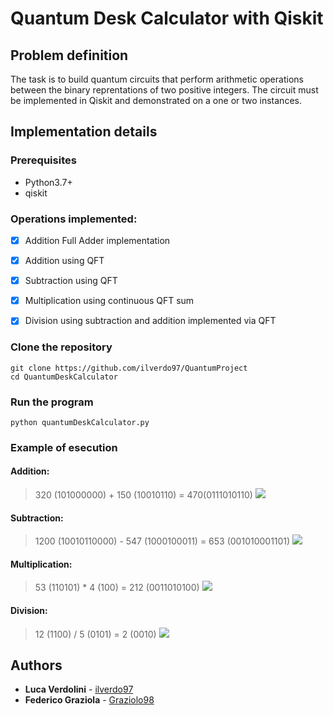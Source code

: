 # Quantum Desk Calculator with Qiskit
##
## Problem definition
The task is to build quantum circuits that perform arithmetic operations between the binary reprentations of two positive integers.
The circuit must be implemented in Qiskit and demonstrated on a one or two instances.


## Implementation details
### Prerequisites
- Python3.7+
- qiskit

### Operations implemented:
- [x] Addition Full Adder implementation
- [x] Addition using QFT
- [x] Subtraction using QFT
- [x] Multiplication using continuous QFT sum
- [x] Division using subtraction and addition implemented via QFT


### Clone the repository

```
git clone https://github.com/ilverdo97/QuantumProject
cd QuantumDeskCalculator
```
### Run the program
```
python quantumDeskCalculator.py
```


### Example of esecution

#### Addition:
> 320 (101000000) + 150 (10010110) = 470(0111010110)
![](https://i.imgur.com/cf8xpIX.png)
#### Subtraction:
> 1200 (10010110000) - 547 (1000100011) = 653 (001010001101)
![](https://i.imgur.com/N7upjvD.png)
#### Multiplication:
> 53 (110101) * 4 (100) = 212 (0011010100)
![](https://i.imgur.com/j6Y99So.png)
#### Division:
> 12 (1100) / 5 (0101) = 2 (0010)
![](https://i.imgur.com/Qgg1ebh.png)


## Authors

* **Luca Verdolini** - [ilverdo97](https://github.com/ilverdo97)
* **Federico Graziola** - [Graziolo98](https://github.com/Graziolo98)
